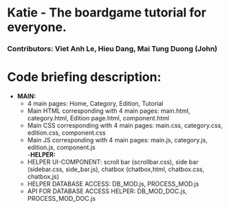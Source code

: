 # Katie - The boardgame tutorial for everyone.  
### Contributors: Viet Anh Le, Hieu Dang, Mai Tung Duong (John)  
# Code briefing description:  
- **MAIN:**  
    - 4 main pages: Home, Category, Edition, Tutorial  
	- Main HTML corresponding with 4 main pages: main.html, category.html, Edition page.html, component.html  
	- Main CSS corresponding with 4 main pages: main.css, category.css, edition.css, component.css  
	- Main JS corresponding with 4 main pages: main.js, category.js, edition.js, component.js  
-**HELPER:**
	- HELPER UI-COMPONENT: scroll bar (scrollbar.css), side bar (sidebar.css, side_bar.js), chatbox (chatbox,html, chatbox.css, chatbox,js)  
	- HELPER DATABASE ACCESS: DB_MOD.js, PROCESS_MOD.js  
	- API FOR DATABASE ACCESS HELPER: DB_MOD_DOC.js, PROCESS_MOD_DOC.js
